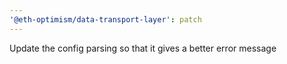 ```yaml
---
'@eth-optimism/data-transport-layer': patch
---
```


Update the config parsing so that it gives a better error message
